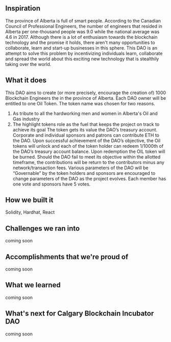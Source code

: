 ## Inspiration
The province of Alberta is full of smart people. According to the Canadian Council of Professional Engineers, the number of engineers that resided in Alberta per one-thousand people was 9.0 while the national average was 4.6 in 2017. 
Although there is a lot of enthusiasm towards the blockchain technology and the promise it holds, there aren't many opportunities to collaborate, learn and start-up businesses in this sphere. This DAO is an attempt to solve this problem by incentivizing individuals learn, collaborate and spread the world about this exciting new technology that is stealthily taking over the world. 
## What it does
This DAO aims to create (or more precisely, encourage the creation of) 1000 Blockchain Engineers the in the province of Alberta. Each DAO owner will be entitled to one Oil Token. The token name was chosen for two reasons. 
1. As tribute to all the hardworking men and women in Alberta's Oil and Gas industry
2. The highlight tokens role as the fuel that keeps the project on track to achieve its goal 
The token gets its value the DAO’s treasury account. Corporate and individual sponsors and patrons can contribute ETH to the DAO. Upon successful achievement of the DAO’s objective, the Oil tokens will unlock and each of the token holder can redeem 1/1000th of the DAO’s treasury account balance. Upon redemption the OIL token will be burned. 
Should the DAO fail to meet its objective within the allotted timeframe, the contributions will be return to the contributors minus any network/transaction fees. 
Various parameters of the DAO will be “Governable” by the token holders and sponsors are encouraged to change parameters of the DAO as the project evolves. 
Each member has one vote and sponsors have 5 votes. 

## How we built it
Solidity, Hardhat, React
## Challenges we ran into
coming soon
## Accomplishments that we're proud of
coming soon
## What we learned
coming soon
## What's next for Calgary Blockchain Incubator DAO
coming soon
